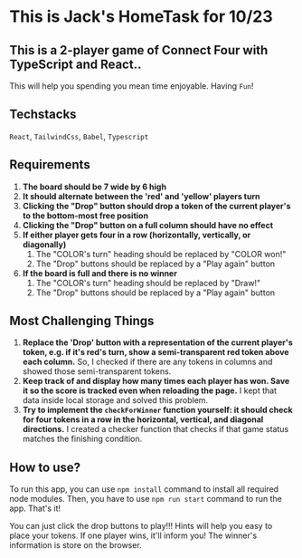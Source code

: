 # This is Jack's HomeTask for 10/23

## This is a 2-player game of Connect Four with TypeScript and React..

This will help you spending you mean time enjoyable. Having `Fun`!

## Techstacks

`React`, `TailwindCss`, `Babel`, `Typescript`

## Requirements

1. **The board should be 7 wide by 6 high**
2. **It should alternate between the 'red' and 'yellow' players turn**
3. **Clicking the "Drop" button should drop a token of the current player's to the bottom-most free position**
4. **Clicking the "Drop" button on a full column should have no effect**
5. **If either player gets four in a row (horizontally, vertically, or diagonally)**
   1. The "COLOR's turn" heading should be replaced by "COLOR won!"
   2. The "Drop" buttons should be replaced by a "Play again" button
6. **If the board is full and there is no winner**
   1. The "COLOR's turn" heading should be replaced by "Draw!"
   2. The "Drop" buttons should be replaced by a "Play again" button

## Most Challenging Things

1. **Replace the 'Drop' button with a representation of the current player's token, e.g. if it's red's turn, show a semi-transparent red token above each column.**
   So, I checked if there are any tokens in columns and showed those semi-transparent tokens.
2. **Keep track of and display how many times each player has won. Save it so the score is tracked even when reloading the page.**
   I kept that data inside local storage and solved this problem.
3. **Try to implement the `checkForWinner` function yourself: it should check for four tokens in a row in the horizontal, vertical, and diagonal directions.**
   I created a checker function that checks if that game status matches the finishing condition.

## How to use?

To run this app, you can use `npm install` command to install all required node modules.
Then, you have to use `npm run start` command to run the app. That's it!

You can just click the drop buttons to play!!! Hints will help you easy to place your tokens.
If one player wins, it'll inform you!
The winner's information is store on the browser.
